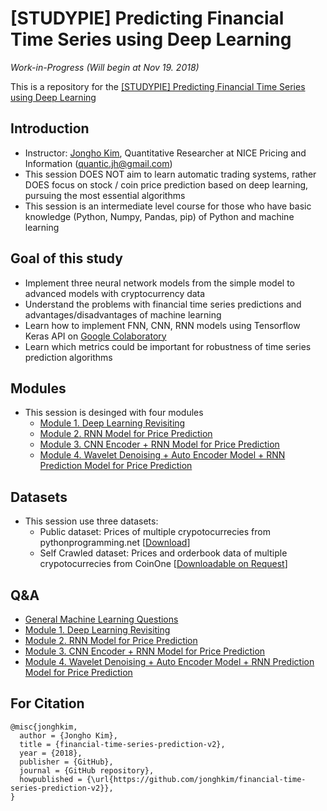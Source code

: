 # [STUDYPIE] Predicting Financial Time Series using Deep Learning

*Work-in-Progress (Will begin at Nov 19. 2018)*

This is a repository for the [[STUDYPIE] Predicting Financial Time Series using Deep Learning](https://studypie.co/course/machine-learning/price_predict/)

## Introduction
- Instructor: [Jongho Kim](https://jonghkim.github.io/), Quantitative Researcher at NICE Pricing and Information (quantic.jh@gmail.com)
- This session DOES NOT aim to learn automatic trading systems, rather DOES focus on stock / coin price prediction based on deep learning, pursuing the most essential algorithms
- This session is an intermediate level course for those who have basic knowledge (Python, Numpy, Pandas, pip) of Python and machine learning

## Goal of this study
- Implement three neural network models from the simple model to advanced models with cryptocurrency data
- Understand the problems with financial time series predictions and advantages/disadvantages of machine learning 
- Learn how to implement FNN, CNN, RNN models using Tensorflow Keras API on [Google Colaboratory](https://colab.research.google.com/) 
- Learn which metrics could be important for robustness of time series prediction algorithms 

## Modules
- This session is desinged with four modules
    - [Module 1. Deep Learning Revisiting](Module1/)
    - [Module 2. RNN Model for Price Prediction](Module2/)
    - [Module 3. CNN Encoder + RNN Model for Price Prediction](Module3/)
    - [Module 4. Wavelet Denoising + Auto Encoder Model + RNN Prediction Model for Price Prediction](Module4/)

## Datasets
- This session use three datasets:
    - Public dataset: Prices of multiple crypotocurrecies from pythonprogramming.net [[Download](https://drive.google.com/open?id=1thjGhgnAm5k1zuSiWhGmlUJzBXM3IECi)]
    - Self Crawled dataset: Prices and orderbook data of multiple crypotocurrecies from CoinOne [[Downloadable on Request](mailto:quantic.jh@gmail.com?subject=[GitHub]%20CoinOne%20Data%20Requests)] 

## Q&A
- [General Machine Learning Questions](Q&A/General_Question.md)
- [Module 1. Deep Learning Revisiting](Q&A/Module1.md)
- [Module 2. RNN Model for Price Prediction](Q&A/Module2.md)
- [Module 3. CNN Encoder  + RNN Model for Price Prediction](Q&A/Module3.md)
- [Module 4. Wavelet Denoising + Auto Encoder Model + RNN Prediction Model for Price Prediction](Q&A/Module4.md)

## For Citation
```
@misc{jonghkim,
  author = {Jongho Kim},
  title = {financial-time-series-prediction-v2},
  year = {2018},
  publisher = {GitHub},
  journal = {GitHub repository},
  howpublished = {\url{https://github.com/jonghkim/financial-time-series-prediction-v2}},
}
```
